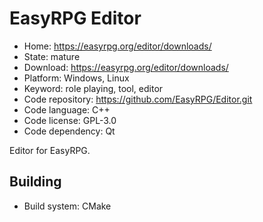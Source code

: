 # EasyRPG Editor

- Home: https://easyrpg.org/editor/downloads/
- State: mature
- Download: https://easyrpg.org/editor/downloads/
- Platform: Windows, Linux
- Keyword: role playing, tool, editor
- Code repository: https://github.com/EasyRPG/Editor.git
- Code language: C++
- Code license: GPL-3.0
- Code dependency: Qt

Editor for EasyRPG.

## Building

- Build system: CMake
